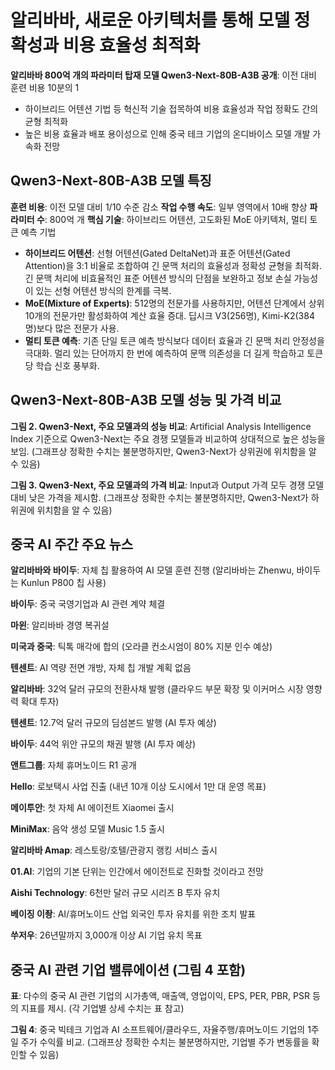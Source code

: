 # 알리바바, 새로운 아키텍처를 통해 모델 정확성과 비용 효율성 최적화

**알리바바 800억 개의 파라미터 탑재 모델 Qwen3-Next-80B-A3B 공개**: 이전 대비 훈련 비용 10분의 1

- 하이브리드 어텐션 기법 등 혁신적 기술 접목하여 비용 효율성과 작업 정확도 간의 균형 최적화
- 높은 비용 효율과 배포 용이성으로 인해 중국 테크 기업의 온디바이스 모델 개발 가속화 전망


## Qwen3-Next-80B-A3B 모델 특징

**훈련 비용**: 이전 모델 대비 1/10 수준 감소
**작업 수행 속도**: 일부 영역에서 10배 향상
**파라미터 수**: 800억 개
**핵심 기술**: 하이브리드 어텐션, 고도화된 MoE 아키텍처, 멀티 토큰 예측 기법

- **하이브리드 어텐션**: 선형 어텐션(Gated DeltaNet)과 표준 어텐션(Gated Attention)을 3:1 비율로 조합하여 긴 문맥 처리의 효율성과 정확성 균형을 최적화.  긴 문맥 처리에 비효율적인 표준 어텐션 방식의 단점을 보완하고 정보 손실 가능성이 있는 선형 어텐션 방식의 한계를 극복.
- **MoE(Mixture of Experts)**: 512명의 전문가를 사용하지만, 어텐션 단계에서 상위 10개의 전문가만 활성화하여 계산 효율 증대.  딥시크 V3(256명), Kimi-K2(384명)보다 많은 전문가 사용.
- **멀티 토큰 예측**: 기존 단일 토큰 예측 방식보다 데이터 효율과 긴 문맥 처리 안정성을 극대화.  멀리 있는 단어까지 한 번에 예측하여 문맥 의존성을 더 길게 학습하고 토큰 당 학습 신호 풍부화.


## Qwen3-Next-80B-A3B 모델 성능 및 가격 비교

**그림 2. Qwen3-Next, 주요 모델과의 성능 비교**: Artificial Analysis Intelligence Index 기준으로 Qwen3-Next는 주요 경쟁 모델들과 비교하여 상대적으로 높은 성능을 보임.  (그래프상 정확한 수치는 불분명하지만, Qwen3-Next가 상위권에 위치함을 알 수 있음)

**그림 3. Qwen3-Next, 주요 모델과의 가격 비교**:  Input과 Output 가격 모두 경쟁 모델 대비 낮은 가격을 제시함. (그래프상 정확한 수치는 불분명하지만, Qwen3-Next가 하위권에 위치함을 알 수 있음)


## 중국 AI 주간 주요 뉴스

**알리바바와 바이두**: 자체 칩 활용하여 AI 모델 훈련 진행 (알리바바는 Zhenwu, 바이두는 Kunlun P800 칩 사용)

**바이두**: 중국 국영기업과 AI 관련 계약 체결

**마윈**: 알리바바 경영 복귀설

**미국과 중국**: 틱톡 매각에 합의 (오라클 컨소시엄이 80% 지분 인수 예상)

**텐센트**: AI 역량 전면 개방, 자체 칩 개발 계획 없음

**알리바바**: 32억 달러 규모의 전환사채 발행 (클라우드 부문 확장 및 이커머스 시장 영향력 확대 투자)

**텐센트**: 12.7억 달러 규모의 딤섬본드 발행 (AI 투자 예상)

**바이두**: 44억 위안 규모의 채권 발행 (AI 투자 예상)

**앤트그룹**: 자체 휴머노이드 R1 공개

**Hello**: 로보택시 사업 진출 (내년 10개 이상 도시에서 1만 대 운영 목표)

**메이투안**: 첫 자체 AI 에이전트 Xiaomei 출시

**MiniMax**: 음악 생성 모델 Music 1.5 출시

**알리바바 Amap**: 레스토랑/호텔/관광지 랭킹 서비스 출시

**01.AI**: 기업의 기본 단위는 인간에서 에이전트로 진화할 것이라고 전망

**Aishi Technology**: 6천만 달러 규모 시리즈 B 투자 유치

**베이징 이좡**: AI/휴머노이드 산업 외국인 투자 유치를 위한 조치 발표

**쑤저우**: 26년말까지 3,000개 이상 AI 기업 유치 목표


## 중국 AI 관련 기업 밸류에이션 (그림 4 포함)

**표**: 다수의 중국 AI 관련 기업의 시가총액, 매출액, 영업이익, EPS, PER, PBR, PSR 등의 지표를 제시.  (각 기업별 상세 수치는 표 참고)

**그림 4**: 중국 빅테크 기업과 AI 소프트웨어/클라우드, 자율주행/휴머노이드 기업의 1주일 주가 수익률 비교. (그래프상 정확한 수치는 불분명하지만, 기업별 주가 변동률을 확인할 수 있음)

